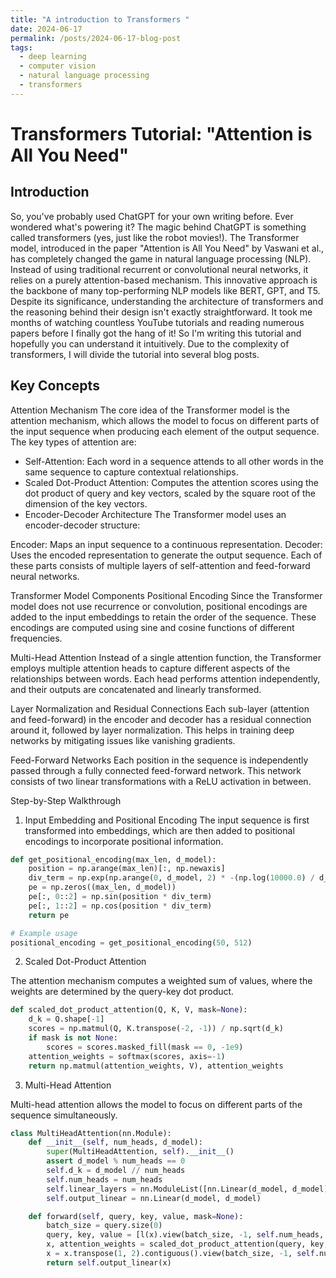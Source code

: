 ```yaml
---
title: "A introduction to Transformers "
date: 2024-06-17
permalink: /posts/2024-06-17-blog-post
tags:
  - deep learning
  - computer vision
  - natural language processing
  - transformers
---
```


# Transformers Tutorial: "Attention is All You Need"

## Introduction

So, you've probably used ChatGPT for your own writing before. Ever wondered what's powering it? The magic behind ChatGPT is something called transformers (yes, just like the robot movies!). The Transformer model, introduced in the paper "Attention is All You Need" by Vaswani et al., has completely changed the game in natural language processing (NLP). Instead of using traditional recurrent or convolutional neural networks, it relies on a purely attention-based mechanism. This innovative approach is the backbone of many top-performing NLP models like BERT, GPT, and T5. Despite its significance, understanding the architecture of transformers and the reasoning behind their design isn't exactly straightforward. It took me months of watching countless YouTube tutorials and reading numerous papers before I finally got the hang of it! So I'm writing this tutorial and hopefully you can understand it intuitively. Due to the complexity of transformers, I will divide the tutorial into several blog posts.

## Key Concepts

Attention Mechanism
The core idea of the Transformer model is the attention mechanism, which allows the model to focus on different parts of the input sequence when producing each element of the output sequence. The key types of attention are:

- Self-Attention: Each word in a sequence attends to all other words in the same sequence to capture contextual relationships.
- Scaled Dot-Product Attention: Computes the attention scores using the dot product of query and key vectors, scaled by the square root of the dimension of the key vectors.
- Encoder-Decoder Architecture
  The Transformer model uses an encoder-decoder structure:

Encoder: Maps an input sequence to a continuous representation.
Decoder: Uses the encoded representation to generate the output sequence.
Each of these parts consists of multiple layers of self-attention and feed-forward neural networks.

Transformer Model Components
Positional Encoding
Since the Transformer model does not use recurrence or convolution, positional encodings are added to the input embeddings to retain the order of the sequence. These encodings are computed using sine and cosine functions of different frequencies.

Multi-Head Attention
Instead of a single attention function, the Transformer employs multiple attention heads to capture different aspects of the relationships between words. Each head performs attention independently, and their outputs are concatenated and linearly transformed.

Layer Normalization and Residual Connections
Each sub-layer (attention and feed-forward) in the encoder and decoder has a residual connection around it, followed by layer normalization. This helps in training deep networks by mitigating issues like vanishing gradients.

Feed-Forward Networks
Each position in the sequence is independently passed through a fully connected feed-forward network. This network consists of two linear transformations with a ReLU activation in between.

Step-by-Step Walkthrough

1. Input Embedding and Positional Encoding
   The input sequence is first transformed into embeddings, which are then added to positional encodings to incorporate positional information.

```python
def get_positional_encoding(max_len, d_model):
    position = np.arange(max_len)[:, np.newaxis]
    div_term = np.exp(np.arange(0, d_model, 2) * -(np.log(10000.0) / d_model))
    pe = np.zeros((max_len, d_model))
    pe[:, 0::2] = np.sin(position * div_term)
    pe[:, 1::2] = np.cos(position * div_term)
    return pe

# Example usage
positional_encoding = get_positional_encoding(50, 512)

```

2. Scaled Dot-Product Attention

The attention mechanism computes a weighted sum of values, where the weights are determined by the query-key dot product.

```python
def scaled_dot_product_attention(Q, K, V, mask=None):
    d_k = Q.shape[-1]
    scores = np.matmul(Q, K.transpose(-2, -1)) / np.sqrt(d_k)
    if mask is not None:
        scores = scores.masked_fill(mask == 0, -1e9)
    attention_weights = softmax(scores, axis=-1)
    return np.matmul(attention_weights, V), attention_weights
```

3. Multi-Head Attention

Multi-head attention allows the model to focus on different parts of the sequence simultaneously.

```python
class MultiHeadAttention(nn.Module):
    def __init__(self, num_heads, d_model):
        super(MultiHeadAttention, self).__init__()
        assert d_model % num_heads == 0
        self.d_k = d_model // num_heads
        self.num_heads = num_heads
        self.linear_layers = nn.ModuleList([nn.Linear(d_model, d_model) for _ in range(3)])
        self.output_linear = nn.Linear(d_model, d_model)

    def forward(self, query, key, value, mask=None):
        batch_size = query.size(0)
        query, key, value = [l(x).view(batch_size, -1, self.num_heads, self.d_k).transpose(1, 2) for l, x in zip(self.linear_layers, (query, key, value))]
        x, attention_weights = scaled_dot_product_attention(query, key, value, mask=mask)
        x = x.transpose(1, 2).contiguous().view(batch_size, -1, self.num_heads * self.d_k)
        return self.output_linear(x)
```
